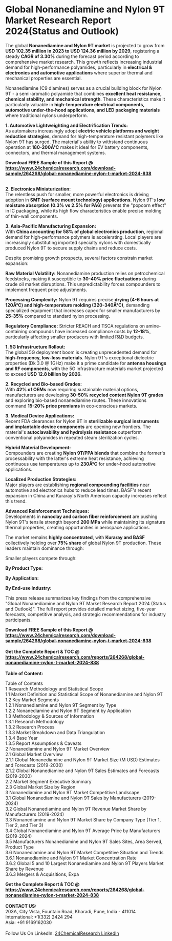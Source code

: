 <h1>Global Nonanediamine and Nylon 9T Market Research Report 2024(Status and Outlook)</h1><p>The global <strong>Nonanediamine and Nylon 9T market</strong> is projected to grow from <strong>USD 102.35 million in 2023 to USD 124.36 million by 2029</strong>, registering a steady <strong>CAGR of 3.30%</strong> during the forecast period according to comprehensive market research. This growth reflects increasing industrial demand for high-performance polyamides, particularly in <strong>electrical &amp; electronics and automotive applications</strong> where superior thermal and mechanical properties are essential.</p><p>Nonanediamine (C9 diamines) serves as a crucial building block for Nylon 9T - a semi-aromatic polyamide that combines <strong>excellent heat resistance, chemical stability, and mechanical strength</strong>. These characteristics make it particularly valuable in <strong>high-temperature electrical components, automotive under-the-hood applications, and LED packaging materials</strong> where traditional nylons underperform.</p><p><strong>1. Automotive Lightweighting and Electrification Trends:</strong><br>
As automakers increasingly adopt <strong>electric vehicle platforms and weight reduction strategies</strong>, demand for high-temperature resistant polymers like Nylon 9T has surged. The material's ability to withstand continuous operation at <strong>180-200Â°C</strong> makes it ideal for EV battery components, connectors, and thermal management systems.</p><div><b>Download FREE Sample of this Report @ 
            <a href="https://www.24chemicalresearch.com/download-sample/264268/global-nonanediamine-nylon-t-market-2024-838">
            https://www.24chemicalresearch.com/download-sample/264268/global-nonanediamine-nylon-t-market-2024-838</a></b></div><br><p><strong>2. Electronics Miniaturization:</strong><br>
The relentless push for smaller, more powerful electronics is driving adoption in <strong>SMT (surface mount technology) applications</strong>. Nylon 9T's <strong>low moisture absorption (0.3% vs 2.5% for PA6)</strong> prevents the "popcorn effect" in IC packaging, while its high flow characteristics enable precise molding of thin-wall components.</p><p><strong>3. Asia-Pacific Manufacturing Expansion:</strong><br>
With <strong>China accounting for 58% of global electronics production</strong>, regional demand for high-performance polymers is accelerating. Local players are increasingly substituting imported specialty nylons with domestically produced Nylon 9T to secure supply chains and reduce costs.</p><p>Despite promising growth prospects, several factors constrain market expansion:</p><p><strong>Raw Material Volatility:</strong> Nonanediamine production relies on petrochemical feedstocks, making it susceptible to <strong>30-40% price fluctuations</strong> during crude oil market disruptions. This unpredictability forces compounders to implement frequent price adjustments.</p><p><strong>Processing Complexity:</strong> Nylon 9T requires precise <strong>drying (4-6 hours at 120Â°C) and high-temperature molding (320-340Â°C)</strong>, demanding specialized equipment that increases capex for smaller manufacturers by <strong>25-35%</strong> compared to standard nylon processing.</p><p><strong>Regulatory Compliance:</strong> Stricter REACH and TSCA regulations on amine-containing compounds have increased compliance costs by <strong>12-18%</strong>, particularly affecting smaller producers with limited R&amp;D budgets.</p><p><strong>1. 5G Infrastructure Rollout:</strong><br>
The global 5G deployment boom is creating unprecedented demand for <strong>high-frequency, low-loss materials</strong>. Nylon 9T's exceptional dielectric properties (Dk 3.0 @ 1GHz) make it a prime candidate for <strong>antenna housings and RF components</strong>, with the 5G infrastructure materials market projected to exceed <strong>USD 12.8 billion by 2026</strong>.</p><p><strong>2. Recycled and Bio-based Grades:</strong><br>
With <strong>42% of OEMs</strong> now requiring sustainable material options, manufacturers are developing <strong>30-50% recycled content Nylon 9T grades</strong> and exploring bio-based nonanediamine routes. These innovations command <strong>15-20% price premiums</strong> in eco-conscious markets.</p><p><strong>3. Medical Device Applications:</strong><br>
Recent FDA clearances for Nylon 9T in <strong>sterilizable surgical instruments and implantable device components</strong> are opening new frontiers. The material's <strong>autoclavability and hydrolysis resistance</strong> outperform conventional polyamides in repeated steam sterilization cycles.</p><p><strong>Hybrid Material Development:</strong><br>
	Compounders are creating <strong>Nylon 9T/PPA blends</strong> that combine the former's processability with the latter's extreme heat resistance, achieving continuous use temperatures up to <strong>230Â°C</strong> for under-hood automotive applications.</p><p><strong>Localized Production Strategies:</strong><br>
	Major players are establishing <strong>regional compounding facilities</strong> near automotive and electronics hubs to reduce lead times. BASF's recent expansion in China and Kuraray's North American capacity increases reflect this trend.</p><p><strong>Advanced Reinforcement Techniques:</strong><br>
	Developments in <strong>nanoclay and carbon fiber reinforcement</strong> are pushing Nylon 9T's tensile strength beyond <strong>200 MPa</strong> while maintaining its signature thermal properties, creating opportunities in aerospace applications.</p><p>The market remains <strong>highly concentrated</strong>, with <strong>Kuraray and BASF</strong> collectively holding over <strong>75% share</strong> of global Nylon 9T production. These leaders maintain dominance through:</p><p>Smaller players compete through:</p><p><strong>By Product Type:</strong></p><p><strong>By Application:</strong></p><p><strong>By End-use Industry:</strong></p><p>This press release summarizes key findings from the comprehensive "Global Nonanediamine and Nylon 9T Market Research Report 2024 (Status and Outlook)". The full report provides detailed market sizing, five-year forecasts, competitive analysis, and strategic recommendations for industry participants.</p><div><b>Download FREE Sample of this Report @ 
            <a href="https://www.24chemicalresearch.com/download-sample/264268/global-nonanediamine-nylon-t-market-2024-838">
            https://www.24chemicalresearch.com/download-sample/264268/global-nonanediamine-nylon-t-market-2024-838</a></b></div><br><div><b>Get the Complete Report & TOC @ 
            <a href="https://www.24chemicalresearch.com/reports/264268/global-nonanediamine-nylon-t-market-2024-838">
            https://www.24chemicalresearch.com/reports/264268/global-nonanediamine-nylon-t-market-2024-838</a></b></div><br>
            <b>Table of Content:</b><p>Table of Contents<br />
1 Research Methodology and Statistical Scope<br />
1.1 Market Definition and Statistical Scope of Nonanediamine and Nylon 9T<br />
1.2 Key Market Segments<br />
1.2.1 Nonanediamine and Nylon 9T Segment by Type<br />
1.2.2 Nonanediamine and Nylon 9T Segment by Application<br />
1.3 Methodology & Sources of Information<br />
1.3.1 Research Methodology<br />
1.3.2 Research Process<br />
1.3.3 Market Breakdown and Data Triangulation<br />
1.3.4 Base Year<br />
1.3.5 Report Assumptions & Caveats<br />
2 Nonanediamine and Nylon 9T Market Overview<br />
2.1 Global Market Overview<br />
2.1.1 Global Nonanediamine and Nylon 9T Market Size (M USD) Estimates and Forecasts (2019-2030)<br />
2.1.2 Global Nonanediamine and Nylon 9T Sales Estimates and Forecasts (2019-2030)<br />
2.2 Market Segment Executive Summary<br />
2.3 Global Market Size by Region<br />
3 Nonanediamine and Nylon 9T Market Competitive Landscape<br />
3.1 Global Nonanediamine and Nylon 9T Sales by Manufacturers (2019-2024)<br />
3.2 Global Nonanediamine and Nylon 9T Revenue Market Share by Manufacturers (2019-2024)<br />
3.3 Nonanediamine and Nylon 9T Market Share by Company Type (Tier 1, Tier 2, and Tier 3)<br />
3.4 Global Nonanediamine and Nylon 9T Average Price by Manufacturers (2019-2024)<br />
3.5 Manufacturers Nonanediamine and Nylon 9T Sales Sites, Area Served, Product Type<br />
3.6 Nonanediamine and Nylon 9T Market Competitive Situation and Trends<br />
3.6.1 Nonanediamine and Nylon 9T Market Concentration Rate<br />
3.6.2 Global 5 and 10 Largest Nonanediamine and Nylon 9T Players Market Share by Revenue<br />
3.6.3 Mergers & Acquisitions, Expa</p><div><b>Get the Complete Report & TOC @ 
            <a href="https://www.24chemicalresearch.com/reports/264268/global-nonanediamine-nylon-t-market-2024-838">
            https://www.24chemicalresearch.com/reports/264268/global-nonanediamine-nylon-t-market-2024-838</a></b></div><br><b>CONTACT US:</b><br>
            203A, City Vista, Fountain Road, Kharadi, Pune, India - 411014<br>
            International: +1(332) 2424 294<br>
            Asia: +91 9169162030 <br><br>
            Follow Us On LinkedIn: <a href="https://www.linkedin.com/company/24chemicalresearch/">24ChemicalResearch LinkedIn</a>